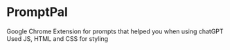 # PromptPal
Google Chrome Extension for prompts that helped you when using chatGPT 
Used JS, HTML and CSS for styling 
